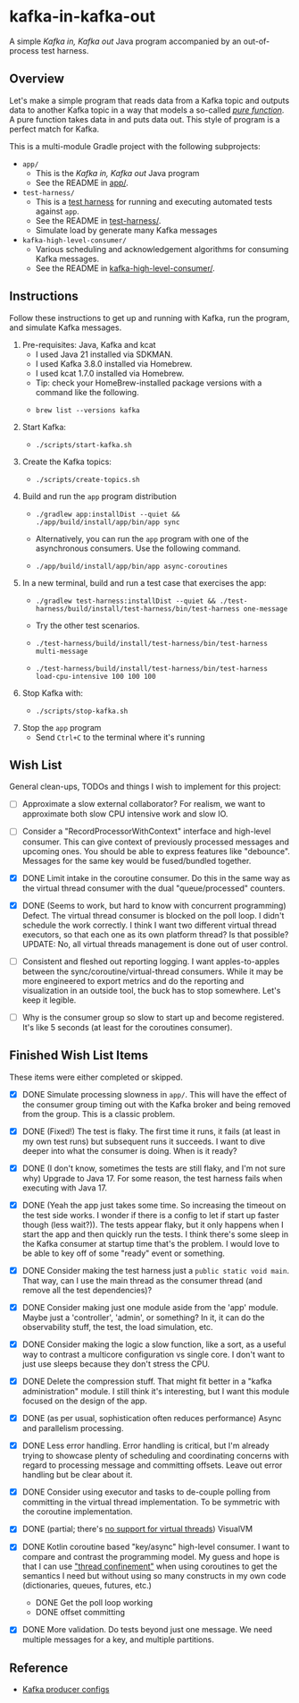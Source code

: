 # kafka-in-kafka-out

A simple *Kafka in, Kafka out* Java program accompanied by an out-of-process test harness.


## Overview

Let's make a simple program that reads data from a Kafka topic and outputs data to another Kafka topic in a way that models
a so-called [*pure function*](https://en.wikipedia.org/wiki/Pure_function). A pure function takes data in and puts data
out. This style of program is a perfect match for Kafka. 

This is a multi-module Gradle project with the following subprojects:

* `app/`
  * This is the *Kafka in, Kafka out* Java program
  * See the README in [app/](app/).
* `test-harness/`
  * This is a [test harness](https://en.wikipedia.org/wiki/Test_harness) for running and executing automated tests against `app`.
  * See the README in [test-harness/](test-harness/).
  * Simulate load by generate many Kafka messages
* `kafka-high-level-consumer/`
  * Various scheduling and acknowledgement algorithms for consuming Kafka messages.
  * See the README in [kafka-high-level-consumer/](kafka-high-level-consumer/).


## Instructions

Follow these instructions to get up and running with Kafka, run the program, and simulate Kafka messages.

1. Pre-requisites: Java, Kafka and kcat
   * I used Java 21 installed via SDKMAN.
   * I used Kafka 3.8.0 installed via Homebrew.
   * I used kcat 1.7.0 installed via Homebrew.
   * Tip: check your HomeBrew-installed package versions with a command like the following.
   * ```shell
     brew list --versions kafka
     ```
2. Start Kafka:
   * ```shell
     ./scripts/start-kafka.sh
     ```
3. Create the Kafka topics:
   * ```shell
     ./scripts/create-topics.sh
     ```
4. Build and run the `app` program distribution
   * ```shell
     ./gradlew app:installDist --quiet && ./app/build/install/app/bin/app sync
     ```
   * Alternatively, you can run the `app` program with one of the asynchronous consumers. Use the following command.
   * ```shell
     ./app/build/install/app/bin/app async-coroutines
     ```
5. In a new terminal, build and run a test case that exercises the app:
   * ```shell
     ./gradlew test-harness:installDist --quiet && ./test-harness/build/install/test-harness/bin/test-harness one-message
     ```
   * Try the other test scenarios.
   * ```shell
     ./test-harness/build/install/test-harness/bin/test-harness multi-message
     ```
   * ```shell
     ./test-harness/build/install/test-harness/bin/test-harness load-cpu-intensive 100 100 100
     ```
6. Stop Kafka with:
   * ```shell
     ./scripts/stop-kafka.sh
     ```
7. Stop the `app` program
   * Send `Ctrl+C` to the terminal where it's running


## Wish List

General clean-ups, TODOs and things I wish to implement for this project:

* [ ] Approximate a slow external collaborator? For realism, we want to approximate both slow CPU intensive work and
  slow IO.
* [ ] Consider a "RecordProcessorWithContext" interface and high-level consumer. This can give context of previously
  processed messages and upcoming ones. You should be able to express features like "debounce". Messages for the same
  key would be fused/bundled together.
* [x] DONE Limit intake in the coroutine consumer. Do this in the same way as the virtual thread consumer with
  the dual "queue/processed" counters.
* [x] DONE (Seems to work, but hard to know with concurrent programming) Defect. The virtual thread consumer is blocked on the poll loop. I didn't schedule the work correctly. I think I
  want two different virtual thread executors, so that each one as its own platform thread? Is that possible? UPDATE: No,
  all virtual threads management is done out of user control.
* [ ] Consistent and fleshed out reporting logging. I want apples-to-apples between the sync/coroutine/virtual-thread
  consumers. While it may be more engineered to export metrics and do the reporting and visualization in an outside tool,
  the buck has to stop somewhere. Let's keep it legible. 
* [ ] Why is the consumer group so slow to start up and become registered. It's like 5 seconds (at least for the
  coroutines consumer).


## Finished Wish List Items

These items were either completed or skipped.

* [x] DONE Simulate processing slowness in `app/`. This will have the effect of the consumer group timing out with the Kafka
  broker and being removed from the group. This is a classic problem.
* [x] DONE (Fixed!) The test is flaky. The first time it runs, it fails (at least in my own test runs) but subsequent runs it succeeds. I
  want to dive deeper into what the consumer is doing. When is it ready?
* [x] DONE (I don't know, sometimes the tests are still flaky, and I'm not sure why) Upgrade to Java 17. For some reason, the test harness fails when executing with Java 17.
* [x] DONE (Yeah the app just takes some time. So increasing the timeout on the test side works. I wonder if there is a
  config to let if start up faster though (less wait?)). The tests appear flaky, but it only happens when I start the app and then quickly run the tests. I think there's
  some sleep in the Kafka consumer at startup time that's the problem. I would love to be able to key off of some "ready"
  event or something.
* [x] DONE Consider making the test harness just a `public static void main`. That way, can I use the main thread as the
  consumer thread (and remove all the test dependencies)?
* [x] DONE Consider making just one module aside from the 'app' module. Maybe just a 'controller', 'admin', or something? In
  it, it can do the observability stuff, the test, the load simulation, etc.
* [x] DONE Consider making the logic a slow function, like a sort, as a useful way to contrast a multicore
  configuration vs single core. I don't want to just use sleeps because they don't stress the CPU.
* [x] DONE Delete the compression stuff. That might fit better in a "kafka administration" module. I still think it's
  interesting, but I want this module focused on the design of the app.
* [x] DONE (as per usual, sophistication often reduces performance) Async and parallelism processing.
* [x] DONE Less error handling. Error handling is critical, but I'm already trying to showcase plenty of scheduling and
  coordinating concerns with regard to processing message and committing offsets. Leave out error handling but be clear
  about it.
* [x] DONE Consider using executor and tasks to de-couple polling from committing in the virtual thread implementation. To
  be symmetric with the coroutine implementation.
* [x] DONE (partial; there's [no support for virtual threads](https://github.com/oracle/visualvm/issues/462)) VisualVM
* [x] DONE Kotlin coroutine based "key/async" high-level consumer. I want to compare and contrast the
  programming model. My guess and hope is that I can use ["thread confinement"](https://kotlinlang.org/docs/shared-mutable-state-and-concurrency.html#thread-confinement-fine-grained)
  when using coroutines to get the semantics I need but without using so many constructs in my own code (dictionaries,
  queues, futures, etc.)
    * DONE Get the poll loop working
    * DONE offset committing
* [x] DONE More validation. Do tests beyond just one message. We need multiple messages for a key, and multiple partitions.


## Reference

* [Kafka producer configs](https://kafka.apache.org/documentation/#producerconfigs)
